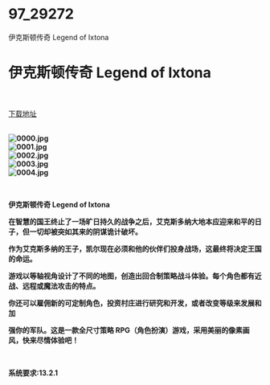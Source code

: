 # 97_29272
伊克斯顿传奇 Legend of Ixtona
# 伊克斯顿传奇 Legend of Ixtona
 <br/></br>
[下载地址](https://www.switch520.cc/article/29272 "下载地址")
<br/></br>

<p><strong><img title="0000.jpg" src="https://www.switch520.cc/muke_img/2022_04_07_44840e85737c3.jpg" alt="0000.jpg"></strong><br>
<strong><img title="0001.jpg" src="https://www.switch520.cc/muke_img/2022_04_07_087ac0b4eac51.jpg" alt="0001.jpg"></strong><br>
<strong><img title="0002.jpg" src="https://www.switch520.cc/muke_img/2022_04_07_4896cf4fd90c0.jpg" alt="0002.jpg"></strong><br>
<strong><img title="0003.jpg" src="https://www.switch520.cc/muke_img/2022_04_07_8e0e5b096a22b.jpg" alt="0003.jpg"></strong><br>
<strong><img title="0004.jpg" src="https://www.switch520.cc/muke_img/2022_04_07_7da603b7c7416.jpg" alt="0004.jpg"></strong></p>
<p>&nbsp;</p>
<p><strong>伊克斯顿传奇 Legend of Ixtona</strong></p>
<p><strong>在智慧的国王终止了一场旷日持久的战争之后，艾克斯多纳大地本应迎来和平的日子，但一切却被突如其来的阴谋诡计破坏。</strong></p>
<p><strong>作为艾克斯多纳的王子，凯尔现在必须和他的伙伴们投身战场，这最终将决定王国的命运。</strong></p>
<p><strong>游戏以等轴视角设计了不同的地图，创造出回合制策略战斗体验。每个角色都有近战、远程或魔法攻击的特点。</strong></p>
<p><strong>你还可以雇佣新的可定制角色，投资村庄进行研究和开发，或者改变等级来发展和加</strong></p>
<p><strong>强你的军队。这是一款全尺寸策略 RPG（角色扮演）游戏，采用美丽的像素画风，快来尽情体验吧！</strong></p>
<p>&nbsp;</p>
<p><strong>系统要求:13.2.1</strong></p>



